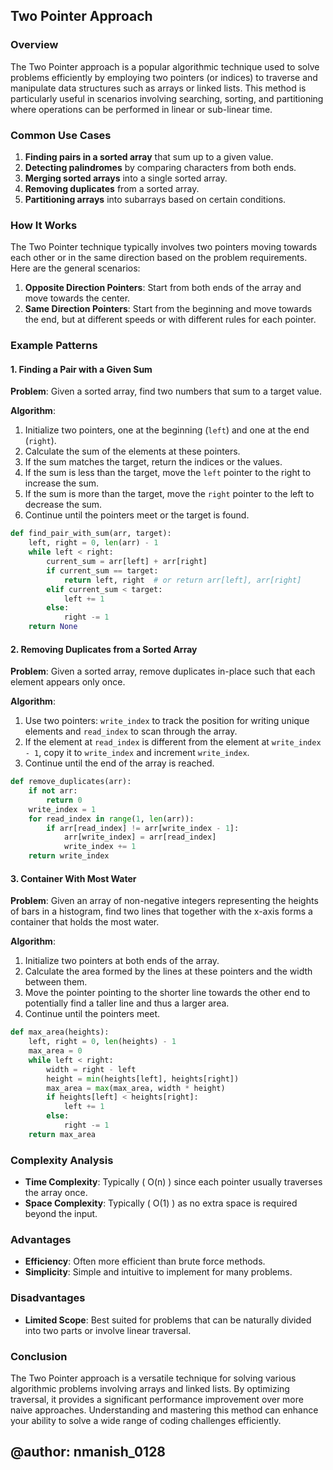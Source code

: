 ## Two Pointer Approach

### Overview

The Two Pointer approach is a popular algorithmic technique used to solve problems efficiently by employing two pointers (or indices) to traverse and manipulate data structures such as arrays or linked lists. This method is particularly useful in scenarios involving searching, sorting, and partitioning where operations can be performed in linear or sub-linear time.

### Common Use Cases

1. **Finding pairs in a sorted array** that sum up to a given value.
2. **Detecting palindromes** by comparing characters from both ends.
3. **Merging sorted arrays** into a single sorted array.
4. **Removing duplicates** from a sorted array.
5. **Partitioning arrays** into subarrays based on certain conditions.

### How It Works

The Two Pointer technique typically involves two pointers moving towards each other or in the same direction based on the problem requirements. Here are the general scenarios:

1. **Opposite Direction Pointers**: Start from both ends of the array and move towards the center.
2. **Same Direction Pointers**: Start from the beginning and move towards the end, but at different speeds or with different rules for each pointer.

### Example Patterns

#### 1. Finding a Pair with a Given Sum

**Problem**: Given a sorted array, find two numbers that sum to a target value.

**Algorithm**:
1. Initialize two pointers, one at the beginning (`left`) and one at the end (`right`).
2. Calculate the sum of the elements at these pointers.
3. If the sum matches the target, return the indices or the values.
4. If the sum is less than the target, move the `left` pointer to the right to increase the sum.
5. If the sum is more than the target, move the `right` pointer to the left to decrease the sum.
6. Continue until the pointers meet or the target is found.

```python
def find_pair_with_sum(arr, target):
    left, right = 0, len(arr) - 1
    while left < right:
        current_sum = arr[left] + arr[right]
        if current_sum == target:
            return left, right  # or return arr[left], arr[right]
        elif current_sum < target:
            left += 1
        else:
            right -= 1
    return None
```

#### 2. Removing Duplicates from a Sorted Array

**Problem**: Given a sorted array, remove duplicates in-place such that each element appears only once.

**Algorithm**:
1. Use two pointers: `write_index` to track the position for writing unique elements and `read_index` to scan through the array.
2. If the element at `read_index` is different from the element at `write_index - 1`, copy it to `write_index` and increment `write_index`.
3. Continue until the end of the array is reached.

```python
def remove_duplicates(arr):
    if not arr:
        return 0
    write_index = 1
    for read_index in range(1, len(arr)):
        if arr[read_index] != arr[write_index - 1]:
            arr[write_index] = arr[read_index]
            write_index += 1
    return write_index
```

#### 3. Container With Most Water

**Problem**: Given an array of non-negative integers representing the heights of bars in a histogram, find two lines that together with the x-axis forms a container that holds the most water.

**Algorithm**:
1. Initialize two pointers at both ends of the array.
2. Calculate the area formed by the lines at these pointers and the width between them.
3. Move the pointer pointing to the shorter line towards the other end to potentially find a taller line and thus a larger area.
4. Continue until the pointers meet.

```python
def max_area(heights):
    left, right = 0, len(heights) - 1
    max_area = 0
    while left < right:
        width = right - left
        height = min(heights[left], heights[right])
        max_area = max(max_area, width * height)
        if heights[left] < heights[right]:
            left += 1
        else:
            right -= 1
    return max_area
```

### Complexity Analysis

- **Time Complexity**: Typically \( O(n) \) since each pointer usually traverses the array once.
- **Space Complexity**: Typically \( O(1) \) as no extra space is required beyond the input.

### Advantages

- **Efficiency**: Often more efficient than brute force methods.
- **Simplicity**: Simple and intuitive to implement for many problems.

### Disadvantages

- **Limited Scope**: Best suited for problems that can be naturally divided into two parts or involve linear traversal.

### Conclusion

The Two Pointer approach is a versatile technique for solving various algorithmic problems involving arrays and linked lists. By optimizing traversal, it provides a significant performance improvement over more naive approaches. Understanding and mastering this method can enhance your ability to solve a wide range of coding challenges efficiently.


## @author: nmanish_0128
